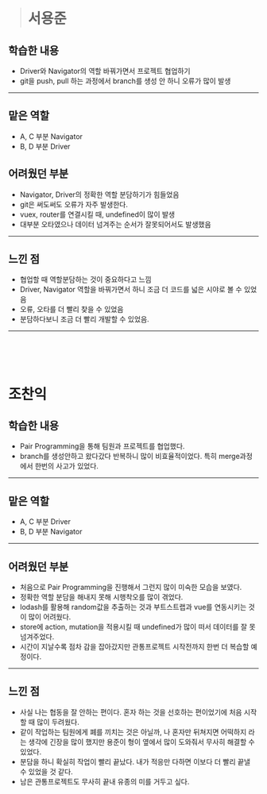 > # 서용준

## 학습한 내용
- Driver와 Navigator의 역할 바꿔가면서 프로젝트 협업하기
- git을 push, pull 하는 과정에서 branch를 생성 안 하니 오류가 많이 발생

---
## 맡은 역할
- A, C 부분 Navigator
- B, D 부분 Driver

## 어려웠던 부분
- Navigator, Driver의 정확한 역할 분담하기가 힘들었음
- git은 써도써도 오류가 자주 발생한다.
- vuex, router를 연결시킬 때, undefined이 많이 발생
- 대부분 오타였으나 데이터 넘겨주는 순서가 잘못되어서도 발생했음
---

## 느낀 점
- 협업할 때 역할분담하는 것이 중요하다고 느낌
- Driver, Navigator 역할을 바꿔가면서 하니 조금 더 코드를 넓은 시야로 볼 수 있었음
- 오류, 오타를 더 빨리 찾을 수 있었음
- 분담하다보니 조금 더 빨리 개발할 수 있었음.
---
<br>
<br>
<br>

# 조찬익

## 학습한 내용
- Pair Programming을 통해 팀원과 프로젝트를 협업했다.
- branch를 생성안하고 왔다갔다 반복하니 많이 비효율적이었다. 특히 merge과정에서 한번의 사고가 있었다.
---
## 맡은 역할
- A, C 부분 Driver
- B, D 부분 Navigator
---
## 어려웠던 부분
- 처음으로 Pair Programming을 진행해서 그런지 많이 미숙한 모습을 보였다.
- 정확한 역할 분담을 해내지 못해 시행착오를 많이 겪었다.
- lodash를 활용해 random값을 추출하는 것과 부트스트랩과 vue를 연동시키는 것이 많이 어려웠다.
- store에 action, mutation을 적용시킬 때 undefined가 많이 떠서 데이터를 잘 못넘겨주었다.
- 시간이 지날수록 점차 감을 잡아갔지만 관통프로젝트 시작전까지 한번 더 복습할 예정이다.
---
## 느낀 점
- 사실 나는 협동을 잘 안하는 편이다. 혼자 하는 것을 선호하는 편이었기에 처음 시작할 때 많이 두려웠다.
- 같이 작업하는 팀원에게 폐를 끼치는 것은 아닐까, 나 혼자만 뒤쳐지면 어떡하지 라는 생각에 긴장을 많이 했지만 용준이 형이 옆에서 많이 도와줘서 무사히 해결할 수 있었다.
- 분담을 하니 확실히 작업이 빨리 끝났다. 내가 적응만 다하면 이보다 더 빨리 끝낼 수 있었을 것 같다.
- 남은 관통프로젝트도 무사히 끝내 유종의 미를 거두고 싶다.